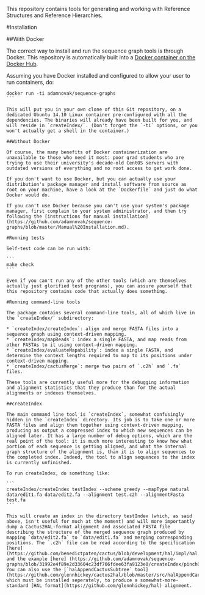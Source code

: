 This repository contains tools for generating and working with Reference Structures and Reference Hierarchies.

#Installation

##With Docker

The correct way to install and run the sequence graph tools is through Docker. This repository is automatically built into a [Docker container on the Docker Hub](https://registry.hub.docker.com/u/adamnovak/sequence-graphs/).

Assuming you have Docker installed and configured to allow your user to run containers, do:

````
docker run -ti adamnovak/sequence-graphs
```

This will put you in your own clone of this Git repository, on a dedicated Ubuntu 14.10 Linux container pre-configured with all the dependencies. The binaries will already have been built for you, and will reside in `createIndex/`. (Don't forget the `-ti` options, or you won't actually get a shell in the container.)

##Without Docker

Of course, the many benefits of Docker containerization are unavailable to those who need it most: poor grad students who are trying to use their university's decade-old CentOS servers with outdated versions of everything and no root access to get work done. 

If you don't want to use Docker, but you can actually use your distribution's package manager and install software from source as root on your machine, have a look at the `Dockerfile` and just do what Docker would do.

If you can't use Docker because you can't use your system's package manager, first complain to your system administrator, and then try following the [instructions for manual installation](https://github.com/adamnovak/sequence-graphs/blob/master/Manual%20Installation.md). 

#Running tests

Self-test code can be run with:

```
make check
```

Even if you can't run any of the other tools (which are themselves actually just glorified test programs), you can assure yourself that this repository contains code that actually does something.

#Running command-line tools

The package contains several command-line tools, all of which live in the `createIndex/` subdirectory:

* `createIndex/createIndex`: align and merge FASTA files into a sequence graph using context-driven mapping.
* `createIndex/mapReads`: index a single FASTA, and map reads from other FASTAs to it using context-driven mapping.
* `createIndex/evaluateMapability`: index a single FASTA, and determine the context lengths required to map to its positions under context-driven mapping.
* `createIndex/cactusMerge`: merge two pairs of `.c2h` and `.fa` files.

These tools are currently useful more for the debugging information and alignment statistics that they produce than for the actual alignments or indexes themselves.

##createIndex

The main command line tool is `createIndex`, somewhat confusingly hidden in the `createIndex` directory. Its job is to take one or more FASTA files and align them together using context-driven mapping, producing as output a compressed index to which new sequences can be aligned later. It has a large number of debug options, which are the real point of the tool: it is much more interesting to know how what portion of each sequence is getting aligned, and what the internal graph structure of the alignment is, than it is to align sequences to the completed index. Indeed, the tool to align sequences to the index is currently unfinished.

To run createIndex, do something like:

```
createIndex/createIndex testIndex --scheme greedy --mapType natural data/edit1.fa data/edit2.fa --alignment test.c2h --alignmentFasta test.fa
```

This will create an index in the directory testIndex (which, as said above, isn't useful for much at the moment) and will more importantly dump a Cactus2HAL-format alignment and associated FASTA file describing the structure of the merged sequence graph produced by mapping `data/edit2.fa` to `data/edit1.fa` and merging corresponding positions. The `.c2h` file can be read according to the specification [here](https://github.com/benedictpaten/cactus/blob/development/hal/impl/hal.c#L13) and the example [here] (https://github.com/adamnovak/sequence-graphs/blob/31992e4f89e2d33604c23df766fdee63fa9123e0/createIndex/pinchGraphUtil.hpp#L53). You can also use the [`halAppendCactusSubtree` tool](https://github.com/glennhickey/cactus2hal/blob/master/src/halAppendCactusSubtree.cpp), which must be installed seperately, to produce a somewhat-more-standard [HAL format](https://github.com/glennhickey/hal) alignment.


